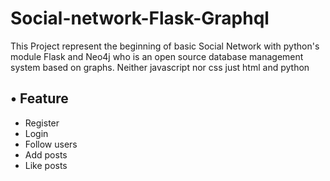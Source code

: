 # Social-network-Flask-Graphql

This Project represent the beginning of basic Social Network with python's module Flask and Neo4j who is an open source database management system based on graphs.
Neither javascript nor css just html and python

## • Feature
- Register
- Login
- Follow users
- Add posts
- Like posts
